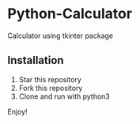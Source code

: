 # Python-Calculator
Calculator using tkinter package

## Installation
1. Star this repository
2. Fork this repository
3. Clone and run with python3

Enjoy!
